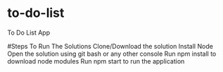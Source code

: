 # to-do-list
To Do List App

#Steps To Run The Solutions
Clone/Download the solution
Install Node
Open the solution using git bash or any other console
Run npm install to download node modules
Run npm start to run the application
